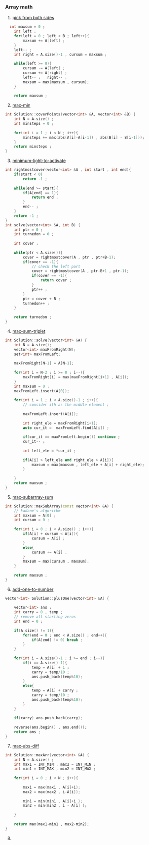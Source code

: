 ### Array math

1. [pick from both sides](https://www.interviewbit.com/problems/pick-from-both-sides/)
```cpp
  int maxsum = 0 ;
    int left ;
    for(left = 0 ; left < B ; left++){
        maxsum += A[left] ;
    }
    left-- ;
    int right = A.size()-1 , cursum = maxsum ;
    
    while(left >= 0){
        cursum -= A[left] ;
        cursum += A[right] ;
        left-- ;   right-- ;
        maxsum = max(maxsum , cursum);
    }
    
    return maxsum ;
```

2. [max-min](https://www.interviewbit.com/problems/min-steps-in-infinite-grid/)
```cpp
int Solution::coverPoints(vector<int> &A, vector<int> &B) {
    int N = A.size() ;
    int minsteps = 0 ;
    
    for(int i = 1 ; i < N ; i++){
        minsteps += max(abs(A[i]-A[i-1]) , abs(B[i] - B[i-1]));
    }
    return minsteps ;
}

```

3. [minimum-light-to-activate](https://www.interviewbit.com/problems/minimum-lights-to-activate/)
```cpp
int rightmostcover(vector<int> &A , int start , int end){
    if(start < 0)
        return -1 ;
        
    while(end >= start){
        if(A[end] == 1){
            return end ;
        }
        end-- ;
    }
    return -1 ;
}
int solve(vector<int> &A, int B) {
    int ptr = 0 ;
    int turnedon = 0 ;
    
    int cover ;
    
    while(ptr < A.size()){
        cover = rightmostcover(A , ptr , ptr+B-1);
        if(cover == -1){
            // check the left part
            cover = rightmostcover(A , ptr-B+1 , ptr-1);
            if(cover == -1){
                return cover ;
            }
            ptr++ ;
        }            
        ptr = cover + B ;
        turnedon++ ;
    }
    
    return turnedon ;
}
```

4. [max-sum-triplet](https://www.interviewbit.com/problems/maximum-sum-triplet/)
```cpp
int Solution::solve(vector<int> &A) {
    int N = A.size(); 
    vector<int> maxFromRight(N);
    set<int> maxFromLeft;
    
    maxFromRight[N-1] = A[N-1];
    
    for(int i = N-2 ; i >= 0 ; i--){
        maxFromRight[i] = max(maxFromRight[i+1] , A[i]);
    }    
    int maxsum = 0 ;
    maxFromLeft.insert(A[0]);
    
    for(int i = 1 ; i < A.size()-1 ; i++){
        // consider ith as the middle element ;
        
        maxFromLeft.insert(A[i]);
            
        int right_ele = maxFromRight[i+1];
        auto cur_it =  maxFromLeft.find(A[i]) ;        
        
        if(cur_it == maxFromLeft.begin()) continue ;
        cur_it-- ;
        
        int left_ele = *cur_it ;
        
        if(A[i] > left_ele and right_ele > A[i]){
            maxsum = max(maxsum , left_ele + A[i] + right_ele);
        }
        
    }
    return maxsum ;
}
``` 

5. [max-subarrray-sum](https://www.interviewbit.com/problems/max-sum-contiguous-subarray/)
```cpp
int Solution::maxSubArray(const vector<int> &A) {
    // kadane's algorithm
    int maxsum = A[0] ;
    int cursum = 0 ;
    
    for(int i = 0 ; i < A.size() ; i++){
        if(A[i] + cursum < A[i]){
            cursum = A[i] ;
        }
        else{
            cursum += A[i] ;
        }
        maxsum = max(cursum , maxsum);
    }
    
    return maxsum ;
}
```

6. [add-one-to-number](https://www.interviewbit.com/problems/add-one-to-number/)
```cpp
vector<int> Solution::plusOne(vector<int> &A) {
        
    vector<int> ans ;
    int carry = 0 , temp ;
    // remove all starting zeros
    int end = 0 ;
    
    if(A.size() != 1){
        for(end = 0 ; end < A.size() ; end++){
            if(A[end] != 0) break ;
        }    
    }
    
    for(int i = A.size()-1 ; i >= end ; i--){
        if(i == A.size()-1){
            temp = A[i] + 1 ;
            carry = temp/10 ;
            ans.push_back(temp%10);
        }
        else{
            temp = A[i] + carry ;
            carry = temp/10 ;
            ans.push_back(temp%10);
        }
    }
    
    if(carry) ans.push_back(carry);
    
    reverse(ans.begin() , ans.end());
    return ans ;
}
```

7. [max-abs-diff](https://www.interviewbit.com/problems/maximum-absolute-difference/)
```cpp
int Solution::maxArr(vector<int> &A) {
    int N = A.size() ;
    int max1 = INT_MIN , max2 = INT_MIN ;
    int min1 = INT_MAX , min2 = INT_MAX ;
         
    for(int i = 0 ; i < N ; i++){
        
        max1 = max(max1 , A[i]+i);
        max2 = max(max2 , i-A[i]);
        
        min1 = min(min1 , A[i]+i );
        min2 = min(min2 , i - A[i] );  
    
    } 
    
    return max(max1-min1 , max2-min2);
}
```

8. 